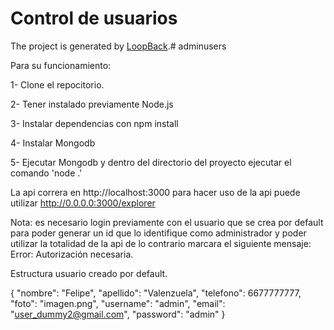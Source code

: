 # Control de usuarios

The project is generated by [LoopBack](http://loopback.io).# adminusers

Para su funcionamiento:

1- Clone el repocitorio.

2- Tener instalado previamente Node.js

3- Instalar dependencias con npm install

4- Instalar Mongodb

5- Ejecutar Mongodb y dentro del directorio del proyecto ejecutar el comando 'node .'

La api correra en http://localhost:3000
para hacer uso de la api puede utilizar http://0.0.0.0:3000/explorer

Nota: es necesario login previamente con el usuario que se crea por default para poder generar un id que lo identifique
      como administrador y poder utilizar la totalidad de la api de lo contrario marcara el siguiente mensaje: Error: Autorización necesaria.

Estructura usuario creado por default.

{
  "nombre": "Felipe",
  "apellido": "Valenzuela",
  "telefono": 6677777777,
  "foto": "imagen.png",
  "username": "admin",
  "email": "user_dummy2@gmail.com",
  "password": "admin"
}
